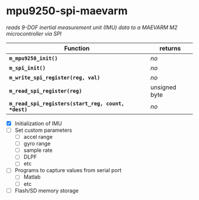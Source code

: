 # mpu9250-spi-maevarm
_reads 9-DOF inertial measurement unit (IMU) data to a MAEVARM M2 microcontroller via SPI_

Function | returns
-------- | -------
**`m_mpu9250_init()`** | _no_
**`m_spi_init()`** | _no_
**`m_write_spi_register(reg, val)`** | _no_
**`m_read_spi_register(reg)`** | unsigned byte
**`m_read_spi_registers(start_reg, count, *dest)`** | _no_

- [x] Initialization of IMU
- [ ] Set custom parameters
  - [ ] accel range
  - [ ] gyro range
  - [ ] sample rate
  - [ ] DLPF
  - [ ] etc
- [ ] Programs to capture values from serial port
  - [ ] Matlab
  - [ ] etc
- [ ] Flash/SD memory storage
